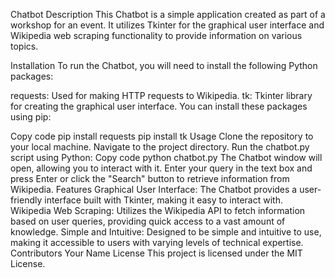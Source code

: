 Chatbot
Description
This Chatbot is a simple application created as part of a workshop for an event. It utilizes Tkinter for the graphical user interface and Wikipedia web scraping functionality to provide information on various topics.

Installation
To run the Chatbot, you will need to install the following Python packages:

requests: Used for making HTTP requests to Wikipedia.
tk: Tkinter library for creating the graphical user interface.
You can install these packages using pip:

Copy code
pip install requests
pip install tk
Usage
Clone the repository to your local machine.
Navigate to the project directory.
Run the chatbot.py script using Python:
Copy code
python chatbot.py
The Chatbot window will open, allowing you to interact with it. Enter your query in the text box and press Enter or click the "Search" button to retrieve information from Wikipedia.
Features
Graphical User Interface: The Chatbot provides a user-friendly interface built with Tkinter, making it easy to interact with.
Wikipedia Web Scraping: Utilizes the Wikipedia API to fetch information based on user queries, providing quick access to a vast amount of knowledge.
Simple and Intuitive: Designed to be simple and intuitive to use, making it accessible to users with varying levels of technical expertise.
Contributors
Your Name
License
This project is licensed under the MIT License.
